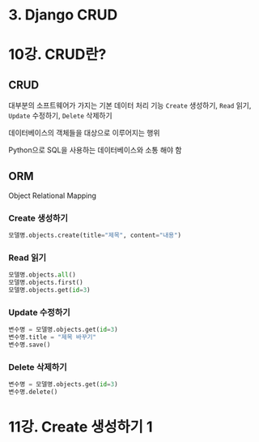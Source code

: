 # 3. Django CRUD



# 10강. CRUD란?

## CRUD
대부분의 소프트웨어가 가지는 기본 데이터 처리 기능
`Create` 생성하기, `Read` 읽기, `Update` 수정하기, `Delete` 삭제하기

데이터베이스의 객체들을 대상으로 이루어지는 행위

Python으로 SQL을 사용하는 데이터베이스와 소통 해야 함

## ORM
Object Relational Mapping

### Create 생성하기
```python
모델명.objects.create(title="제목", content="내용")
```

### Read 읽기
```python
모델명.objects.all()
모델명.objects.first()
모델명.objects.get(id=3)
```

### Update 수정하기
```python
변수명 = 모델명.objects.get(id=3)
변수명.title = "제목 바꾸기"
변수명.save()
```

### Delete 삭제하기
```python
변수명 = 모델명.objects.get(id=3)
변수명.delete()
```



# 11강. Create 생성하기 1

























